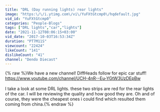 ```yaml
---
title: "DRL (Day running lights) rear lights"
image: "https:\/\/i.ytimg.com\/vi\/YuFXtGtcmp0\/hqdefault.jpg"
vid_id: "YuFXtGtcmp0"
categories: "People-Blogs"
tags: ["DRL lights","car","lights"]
date: "2021-11-12T08:06:15+03:00"
vid_date: "2017-10-03T16:53:34Z"
duration: "PT7M11S"
viewcount: "22424"
likeCount: "141"
dislikeCount: "41"
channel: "Dendo Diecast"
---
```

{% raw %}We have a new channel! DiffHeads follow for epic car stuff! <a rel="nofollow" target="blank" href="https://www.youtube.com/channel/UCH-4nR--Eu-YGtW3UzDEpBw">https://www.youtube.com/channel/UCH-4nR--Eu-YGtW3UzDEpBw</a><br /><br />I take a look at some DRL lights. these two strips are red for the rear lights of the car. I will be reviewing the quality and how good they are. Oh and of course, they were the cheapest ones i could find which resulted them coming from china.{% endraw %}
